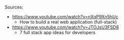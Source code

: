 Sources:
- https://www.youtube.com/watch?v=nXqP9Xn5hUc
	- How to build a real web application (full-stack)
- https://www.youtube.com/watch?v=JTOJsU3FSD8
	- 7 full stack app ideas for developers
